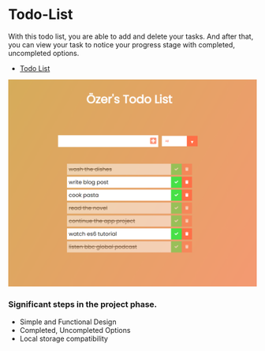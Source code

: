 # Todo-List

With this todo list, you are able to add and delete your tasks. And after that, you can view your task to notice your progress stage with completed, uncompleted options.  


- [Todo List](https://ozerozturk.github.io/Todo-List/index.html)  

![Todo List](/img/cover.PNG)




### Significant  steps in the project phase.
+ Simple and Functional Design 
+ Completed, Uncompleted Options
+ Local storage	compatibility